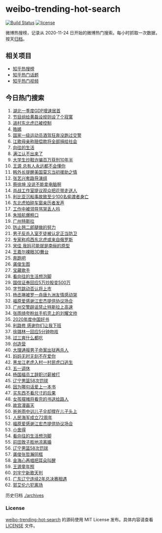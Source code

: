 # weibo-trending-hot-search

[![Build Status](https://github.com/justjavac/weibo-trending-hot-search/workflows/ci/badge.svg?branch=master)](https://github.com/justjavac/weibo-trending-hot-search/actions)
[![license](https://img.shields.io/github/license/justjavac/weibo-trending-hot-search)](https://github.com/justjavac/weibo-trending-hot-search/blob/master/LICENSE)

微博热搜榜，记录从 2020-11-24 日开始的微博热门搜索。每小时抓取一次数据，按天[归档](./archives)。

## 相关项目

- [知乎热搜榜](https://github.com/justjavac/zhihu-trending-top-search)
- [知乎热门话题](https://github.com/justjavac/zhihu-trending-hot-questions)
- [知乎热门视频](https://github.com/justjavac/zhihu-trending-hot-video)

## 今日热门搜索

<!-- BEGIN -->
<!-- 最后更新时间 Sat Apr 24 2021 03:10:04 GMT+0800 (China Standard Time) -->
1. [湖北一季度GDP增速居首](https://s.weibo.com//weibo?q=%23%E6%B9%96%E5%8C%97%E4%B8%80%E5%AD%A3%E5%BA%A6GDP%E5%A2%9E%E9%80%9F%E5%B1%85%E9%A6%96%23&Refer=new_time)
1. [节目组给黄磊设规则设了个寂寞](https://s.weibo.com//weibo?q=%E8%8A%82%E7%9B%AE%E7%BB%84%E7%BB%99%E9%BB%84%E7%A3%8A%E8%AE%BE%E8%A7%84%E5%88%99%E8%AE%BE%E4%BA%86%E4%B8%AA%E5%AF%82%E5%AF%9E&Refer=top)
1. [进村东北虎已被控制](https://s.weibo.com//weibo?q=%23%E8%BF%9B%E6%9D%91%E4%B8%9C%E5%8C%97%E8%99%8E%E5%B7%B2%E8%A2%AB%E6%8E%A7%E5%88%B6%23&Refer=top)
1. [皓嫣](https://s.weibo.com//weibo?q=%E7%9A%93%E5%AB%A3&Refer=top)
1. [国家一级运动员酒驾狂奔没跑过交警](https://s.weibo.com//weibo?q=%E5%9B%BD%E5%AE%B6%E4%B8%80%E7%BA%A7%E8%BF%90%E5%8A%A8%E5%91%98%E9%85%92%E9%A9%BE%E7%8B%82%E5%A5%94%E6%B2%A1%E8%B7%91%E8%BF%87%E4%BA%A4%E8%AD%A6&Refer=top)
1. [江歌母亲称赔偿款将全部捐给社会](https://s.weibo.com//weibo?q=%23%E6%B1%9F%E6%AD%8C%E6%AF%8D%E4%BA%B2%E7%A7%B0%E8%B5%94%E5%81%BF%E6%AC%BE%E5%B0%86%E5%85%A8%E9%83%A8%E6%8D%90%E7%BB%99%E7%A4%BE%E4%BC%9A%23&Refer=top)
1. [向往的生活](https://s.weibo.com//weibo?q=%E5%90%91%E5%BE%80%E7%9A%84%E7%94%9F%E6%B4%BB&Refer=top)
1. [满江认不出来了](https://s.weibo.com//weibo?q=%E6%BB%A1%E6%B1%9F%E8%AE%A4%E4%B8%8D%E5%87%BA%E6%9D%A5%E4%BA%86&Refer=top)
1. [大学生炒鞋诈骗百万获刑10年半](https://s.weibo.com//weibo?q=%23%E5%A4%A7%E5%AD%A6%E7%94%9F%E7%82%92%E9%9E%8B%E8%AF%88%E9%AA%97%E7%99%BE%E4%B8%87%E8%8E%B7%E5%88%9110%E5%B9%B4%E5%8D%8A%23&Refer=top)
1. [王源 总有人永远都不会懂你](https://s.weibo.com//weibo?q=%E7%8E%8B%E6%BA%90%20%E6%80%BB%E6%9C%89%E4%BA%BA%E6%B0%B8%E8%BF%9C%E9%83%BD%E4%B8%8D%E4%BC%9A%E6%87%82%E4%BD%A0&Refer=top)
1. [韩外长提醒美国莫忘当初援助之情](https://s.weibo.com//weibo?q=%E9%9F%A9%E5%A4%96%E9%95%BF%E6%8F%90%E9%86%92%E7%BE%8E%E5%9B%BD%E8%8E%AB%E5%BF%98%E5%BD%93%E5%88%9D%E6%8F%B4%E5%8A%A9%E4%B9%8B%E6%83%85&Refer=top)
1. [张艺兴套路导演组](https://s.weibo.com//weibo?q=%23%E5%BC%A0%E8%89%BA%E5%85%B4%E5%A5%97%E8%B7%AF%E5%AF%BC%E6%BC%94%E7%BB%84%23&Refer=top)
1. [蔡徐坤 没说不能拿电脑啊](https://s.weibo.com//weibo?q=%E8%94%A1%E5%BE%90%E5%9D%A4%20%E6%B2%A1%E8%AF%B4%E4%B8%8D%E8%83%BD%E6%8B%BF%E7%94%B5%E8%84%91%E5%95%8A&Refer=top)
1. [肖战工作室提议观众把花带走送人](https://s.weibo.com//weibo?q=%23%E8%82%96%E6%88%98%E5%B7%A5%E4%BD%9C%E5%AE%A4%E6%8F%90%E8%AE%AE%E8%A7%82%E4%BC%97%E6%8A%8A%E8%8A%B1%E5%B8%A6%E8%B5%B0%E9%80%81%E4%BA%BA%23&Refer=top)
1. [利比亚沉船事故致至少100名偷渡者身亡](https://s.weibo.com//weibo?q=%23%E5%88%A9%E6%AF%94%E4%BA%9A%E6%B2%89%E8%88%B9%E4%BA%8B%E6%95%85%E8%87%B4%E8%87%B3%E5%B0%91100%E5%90%8D%E5%81%B7%E6%B8%A1%E8%80%85%E8%BA%AB%E4%BA%A1%23&Refer=top)
1. [东北虎拍碎车窗亲历者发声](https://s.weibo.com//weibo?q=%23%E4%B8%9C%E5%8C%97%E8%99%8E%E6%8B%8D%E7%A2%8E%E8%BD%A6%E7%AA%97%E4%BA%B2%E5%8E%86%E8%80%85%E5%8F%91%E5%A3%B0%23&Refer=top)
1. [工作中被领导骂哭丢人吗](https://s.weibo.com//weibo?q=%23%E5%B7%A5%E4%BD%9C%E4%B8%AD%E8%A2%AB%E9%A2%86%E5%AF%BC%E9%AA%82%E5%93%AD%E4%B8%A2%E4%BA%BA%E5%90%97%23&Refer=top)
1. [朱旭航爆粗口](https://s.weibo.com//weibo?q=%23%E6%9C%B1%E6%97%AD%E8%88%AA%E7%88%86%E7%B2%97%E5%8F%A3%23&Refer=top)
1. [广州特斯拉](https://s.weibo.com//weibo?q=%E5%B9%BF%E5%B7%9E%E7%89%B9%E6%96%AF%E6%8B%89&Refer=top)
1. [防止翘二郎腿做的努力](https://s.weibo.com//weibo?q=%23%E9%98%B2%E6%AD%A2%E7%BF%98%E4%BA%8C%E9%83%8E%E8%85%BF%E5%81%9A%E7%9A%84%E5%8A%AA%E5%8A%9B%23&Refer=top)
1. [男子反杀入室歹徒被认定正当防卫](https://s.weibo.com//weibo?q=%23%E7%94%B7%E5%AD%90%E5%8F%8D%E6%9D%80%E5%85%A5%E5%AE%A4%E6%AD%B9%E5%BE%92%E8%A2%AB%E8%AE%A4%E5%AE%9A%E6%AD%A3%E5%BD%93%E9%98%B2%E5%8D%AB%23&Refer=top)
1. [专家称鸡西东北虎或来自俄罗斯](https://s.weibo.com//weibo?q=%23%E4%B8%93%E5%AE%B6%E7%A7%B0%E9%B8%A1%E8%A5%BF%E4%B8%9C%E5%8C%97%E8%99%8E%E6%88%96%E6%9D%A5%E8%87%AA%E4%BF%84%E7%BD%97%E6%96%AF%23&Refer=top)
1. [宋佳 我妈可能就是南俪的原型](https://s.weibo.com//weibo?q=%E5%AE%8B%E4%BD%B3%20%E6%88%91%E5%A6%88%E5%8F%AF%E8%83%BD%E5%B0%B1%E6%98%AF%E5%8D%97%E4%BF%AA%E7%9A%84%E5%8E%9F%E5%9E%8B&Refer=top)
1. [王嘉尔裸眼3D舞台](https://s.weibo.com//weibo?q=%23%E7%8E%8B%E5%98%89%E5%B0%94%E8%A3%B8%E7%9C%BC3D%E8%88%9E%E5%8F%B0%23&Refer=top)
1. [奔跑吧](https://s.weibo.com//weibo?q=%E5%A5%94%E8%B7%91%E5%90%A7&Refer=top)
1. [龚俊生图](https://s.weibo.com//weibo?q=%23%E9%BE%9A%E4%BF%8A%E7%94%9F%E5%9B%BE%23&Refer=top)
1. [宝藏歌手](https://s.weibo.com//weibo?q=%E5%AE%9D%E8%97%8F%E6%AD%8C%E6%89%8B&Refer=top)
1. [看向往的生活想泡脚](https://s.weibo.com//weibo?q=%E7%9C%8B%E5%90%91%E5%BE%80%E7%9A%84%E7%94%9F%E6%B4%BB%E6%83%B3%E6%B3%A1%E8%84%9A&Refer=top)
1. [国信证券回应5万炒股变500万](https://s.weibo.com//weibo?q=%E5%9B%BD%E4%BF%A1%E8%AF%81%E5%88%B8%E5%9B%9E%E5%BA%945%E4%B8%87%E7%82%92%E8%82%A1%E5%8F%98500%E4%B8%87&Refer=top)
1. [字节跳动否认将上市](https://s.weibo.com//weibo?q=%E5%AD%97%E8%8A%82%E8%B7%B3%E5%8A%A8%E5%90%A6%E8%AE%A4%E5%B0%86%E4%B8%8A%E5%B8%82&Refer=top)
1. [杨丞琳被罗一舟唐九洲友情感动哭](https://s.weibo.com//weibo?q=%23%E6%9D%A8%E4%B8%9E%E7%90%B3%E8%A2%AB%E7%BD%97%E4%B8%80%E8%88%9F%E5%94%90%E4%B9%9D%E6%B4%B2%E5%8F%8B%E6%83%85%E6%84%9F%E5%8A%A8%E5%93%AD%23&Refer=top)
1. [福原爱感谢江宏杰提供协议场合](https://s.weibo.com//weibo?q=%E7%A6%8F%E5%8E%9F%E7%88%B1%E6%84%9F%E8%B0%A2%E6%B1%9F%E5%AE%8F%E6%9D%B0%E6%8F%90%E4%BE%9B%E5%8D%8F%E8%AE%AE%E5%9C%BA%E5%90%88&Refer=top)
1. [广州交警辟谣禁止特斯拉上高速](https://s.weibo.com//weibo?q=%E5%B9%BF%E5%B7%9E%E4%BA%A4%E8%AD%A6%E8%BE%9F%E8%B0%A3%E7%A6%81%E6%AD%A2%E7%89%B9%E6%96%AF%E6%8B%89%E4%B8%8A%E9%AB%98%E9%80%9F&Refer=top)
1. [张雨绮夸粉丝手机壳上的刘耀文帅](https://s.weibo.com//weibo?q=%23%E5%BC%A0%E9%9B%A8%E7%BB%AE%E5%A4%B8%E7%B2%89%E4%B8%9D%E6%89%8B%E6%9C%BA%E5%A3%B3%E4%B8%8A%E7%9A%84%E5%88%98%E8%80%80%E6%96%87%E5%B8%85%23&Refer=top)
1. [2020年度中国好书](https://s.weibo.com//weibo?q=%232020%E5%B9%B4%E5%BA%A6%E4%B8%AD%E5%9B%BD%E5%A5%BD%E4%B9%A6%23&Refer=top)
1. [利路修 感谢你们让我下班](https://s.weibo.com//weibo?q=%E5%88%A9%E8%B7%AF%E4%BF%AE%20%E6%84%9F%E8%B0%A2%E4%BD%A0%E4%BB%AC%E8%AE%A9%E6%88%91%E4%B8%8B%E7%8F%AD&Refer=top)
1. [徐璐林一回应5分钟吻戏](https://s.weibo.com//weibo?q=%23%E5%BE%90%E7%92%90%E6%9E%97%E4%B8%80%E5%9B%9E%E5%BA%945%E5%88%86%E9%92%9F%E5%90%BB%E6%88%8F%23&Refer=top)
1. [过三爽什么都吃](https://s.weibo.com//weibo?q=%23%E8%BF%87%E4%B8%89%E7%88%BD%E4%BB%80%E4%B9%88%E9%83%BD%E5%90%83%23&Refer=top)
1. [创造营](https://s.weibo.com//weibo?q=%E5%88%9B%E9%80%A0%E8%90%A5&Refer=top)
1. [大理通报男子命案出狱再杀人](https://s.weibo.com//weibo?q=%23%E5%A4%A7%E7%90%86%E9%80%9A%E6%8A%A5%E7%94%B7%E5%AD%90%E5%91%BD%E6%A1%88%E5%87%BA%E7%8B%B1%E5%86%8D%E6%9D%80%E4%BA%BA%23&Refer=top)
1. [妈妈无时无刻不在爱你](https://s.weibo.com//weibo?q=%23%E5%A6%88%E5%A6%88%E6%97%A0%E6%97%B6%E6%97%A0%E5%88%BB%E4%B8%8D%E5%9C%A8%E7%88%B1%E4%BD%A0%23&Refer=top)
1. [黑龙江老虎入村一村民虎口逃生](https://s.weibo.com//weibo?q=%E9%BB%91%E9%BE%99%E6%B1%9F%E8%80%81%E8%99%8E%E5%85%A5%E6%9D%91%E4%B8%80%E6%9D%91%E6%B0%91%E8%99%8E%E5%8F%A3%E9%80%83%E7%94%9F&Refer=top)
1. [五一调休](https://s.weibo.com//weibo?q=%E4%BA%94%E4%B8%80%E8%B0%83%E4%BC%91&Refer=top)
1. [杨国福员工辞职讨薪被打](https://s.weibo.com//weibo?q=%E6%9D%A8%E5%9B%BD%E7%A6%8F%E5%91%98%E5%B7%A5%E8%BE%9E%E8%81%8C%E8%AE%A8%E8%96%AA%E8%A2%AB%E6%89%93&Refer=top)
1. [辽宁男篮58次罚球](https://s.weibo.com//weibo?q=%E8%BE%BD%E5%AE%81%E7%94%B7%E7%AF%AE58%E6%AC%A1%E7%BD%9A%E7%90%83&Refer=top)
1. [因为哪句话爱上一本书](https://s.weibo.com//weibo?q=%23%E5%9B%A0%E4%B8%BA%E5%93%AA%E5%8F%A5%E8%AF%9D%E7%88%B1%E4%B8%8A%E4%B8%80%E6%9C%AC%E4%B9%A6%23&Refer=top)
1. [买东西不看尺寸的后果](https://s.weibo.com//weibo?q=%23%E4%B9%B0%E4%B8%9C%E8%A5%BF%E4%B8%8D%E7%9C%8B%E5%B0%BA%E5%AF%B8%E7%9A%84%E5%90%8E%E6%9E%9C%23&Refer=top)
1. [女孩摆摊将看完的书送给路人](https://s.weibo.com//weibo?q=%23%E5%A5%B3%E5%AD%A9%E6%91%86%E6%91%8A%E5%B0%86%E7%9C%8B%E5%AE%8C%E7%9A%84%E4%B9%A6%E9%80%81%E7%BB%99%E8%B7%AF%E4%BA%BA%23&Refer=top)
1. [故宫漫画天](https://s.weibo.com//weibo?q=%E6%95%85%E5%AE%AB%E6%BC%AB%E7%94%BB%E5%A4%A9&Refer=top)
1. [爸爸雨中训儿子伞却撑在儿子头上](https://s.weibo.com//weibo?q=%23%E7%88%B8%E7%88%B8%E9%9B%A8%E4%B8%AD%E8%AE%AD%E5%84%BF%E5%AD%90%E4%BC%9E%E5%8D%B4%E6%92%91%E5%9C%A8%E5%84%BF%E5%AD%90%E5%A4%B4%E4%B8%8A%23&Refer=top)
1. [人民海军成立72周年](https://s.weibo.com//weibo?q=%23%E4%BA%BA%E6%B0%91%E6%B5%B7%E5%86%9B%E6%88%90%E7%AB%8B72%E5%91%A8%E5%B9%B4%23&Refer=new_time)
1. [福原爱感谢江宏杰提供协议场合](https://s.weibo.com//weibo?q=%23%E7%A6%8F%E5%8E%9F%E7%88%B1%E6%84%9F%E8%B0%A2%E6%B1%9F%E5%AE%8F%E6%9D%B0%E6%8F%90%E4%BE%9B%E5%8D%8F%E8%AE%AE%E5%9C%BA%E5%90%88%23&Refer=top)
1. [小舍得](https://s.weibo.com//weibo?q=%E5%B0%8F%E8%88%8D%E5%BE%97&Refer=top)
1. [看向往的生活想泡脚](https://s.weibo.com//weibo?q=%23%E7%9C%8B%E5%90%91%E5%BE%80%E7%9A%84%E7%94%9F%E6%B4%BB%E6%83%B3%E6%B3%A1%E8%84%9A%23&Refer=top)
1. [前田敦子胜地凉离婚](https://s.weibo.com//weibo?q=%23%E5%89%8D%E7%94%B0%E6%95%A6%E5%AD%90%E8%83%9C%E5%9C%B0%E5%87%89%E7%A6%BB%E5%A9%9A%23&Refer=top)
1. [辽宁男篮58次罚球](https://s.weibo.com//weibo?q=%23%E8%BE%BD%E5%AE%81%E7%94%B7%E7%AF%AE58%E6%AC%A1%E7%BD%9A%E7%90%83%23&Refer=top)
1. [龚俊张哲瀚同框](https://s.weibo.com//weibo?q=%23%E9%BE%9A%E4%BF%8A%E5%BC%A0%E5%93%B2%E7%80%9A%E5%90%8C%E6%A1%86%23&Refer=top)
1. [金海心再唱把耳朵叫醒](https://s.weibo.com//weibo?q=%E9%87%91%E6%B5%B7%E5%BF%83%E5%86%8D%E5%94%B1%E6%8A%8A%E8%80%B3%E6%9C%B5%E5%8F%AB%E9%86%92&Refer=top)
1. [王源童年照](https://s.weibo.com//weibo?q=%23%E7%8E%8B%E6%BA%90%E7%AB%A5%E5%B9%B4%E7%85%A7%23&Refer=top)
1. [刘宇宁新歌天判](https://s.weibo.com//weibo?q=%23%E5%88%98%E5%AE%87%E5%AE%81%E6%96%B0%E6%AD%8C%E5%A4%A9%E5%88%A4%23&Refer=top)
1. [广东辽宁连续2年总决赛相遇](https://s.weibo.com//weibo?q=%23%E5%B9%BF%E4%B8%9C%E8%BE%BD%E5%AE%81%E8%BF%9E%E7%BB%AD2%E5%B9%B4%E6%80%BB%E5%86%B3%E8%B5%9B%E7%9B%B8%E9%81%87%23&Refer=top)
1. [郭艾伦六犯离场](https://s.weibo.com//weibo?q=%E9%83%AD%E8%89%BE%E4%BC%A6%E5%85%AD%E7%8A%AF%E7%A6%BB%E5%9C%BA&Refer=top)
<!-- END -->

历史归档 [./archives](./archives)

### License

[weibo-trending-hot-search](https://github.com/justjavac/weibo-trending-hot-search) 的源码使用 MIT License 发布。具体内容请查看 [LICENSE](./LICENSE) 文件。

